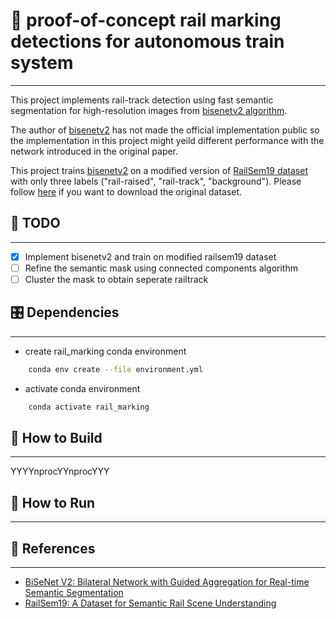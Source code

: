 # 📝 proof-of-concept rail marking detections for autonomous train system #
***

This project implements rail-track detection using fast semantic segmentation for high-resolution images from [bisenetv2 algorithm](https://arxiv.org/abs/2004.02147).

The author of [bisenetv2](https://arxiv.org/abs/2004.02147) has not made the official implementation public so the implementation in this project might yeild different performance with the network introduced in the original paper.

This project trains [bisenetv2](https://arxiv.org/abs/2004.02147) on a modified version of [RailSem19 dataset](https://ieeexplore.ieee.org/document/9025646) with only three labels ("rail-raised", "rail-track", "background"). Please follow [here](https://wilddash.cc/railsem19) if you want to download the original dataset.

## :tada: TODO
***

- [x] Implement bisenetv2 and train on modified railsem19 dataset
- [ ] Refine the semantic mask using connected components algorithm
- [ ] Cluster the mask to obtain seperate railtrack

## 🎛  Dependencies
***

- create rail_marking conda environment

```bash
    conda env create --file environment.yml
```

- activate conda environment
```bash
    conda activate rail_marking
```

## 🔨 How to Build ##
***
YYYYnprocYYnprocYYY

## :running: How to Run ##
***

## :gem: References ##
***

- [BiSeNet V2: Bilateral Network with Guided Aggregation for Real-time Semantic Segmentation](https://arxiv.org/abs/2004.02147)
- [RailSem19: A Dataset for Semantic Rail Scene Understanding](https://openaccess.thecvf.com/content_CVPRW_2019/html/WAD/Zendel_RailSem19_A_Dataset_for_Semantic_Rail_Scene_Understanding_CVPRW_2019_paper.html)
